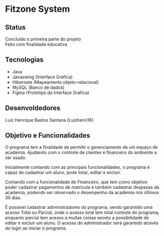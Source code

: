 # Fitzone System    

## Status
Concluído a primeira parte do projeto <br>
Feito com finalidade educativa

## Tecnologias
- Java
- Javaswing (Interface Gráfica)
- Hibernate (Mapeamento objeto-relacional)
- MySQL (Banco de dados)
- Figma (Protótipo da Interface Gráfica)

## Desenvoldedores
Luiz Henrique Bastos Santana (Luizhenri16)

## Objetivo e Funcionalidades
O programa tem a finalidade de permitir o gerenciamento de um espaço de academia. Ajudando com o controle de clientes e financeiro do ambiente a ser usado.

Inicialmente contando com as principais funcionalidades, o programa é capaz de cadastrar um aluno, pode listar, editar e excluir. 

Contando com a funcionalidade de Financeiro, que tem como objetivo poder cadastrar pagamentos de matrícula e também cadastrar despesas da academia, podendo ser observado o desempenho da academia nos últimos 30 dias.

É possível cadastrar administradores do programa, sendo garantido uma acesso Total ou Parcial, onde o acesso total tem total controle do programa, enquanto parcial tem acesso a muitas coisas exceto a possibilidade de editar e excluir um aluno. O acesso do administrador será garantido através do login ao iniciar o programa.
